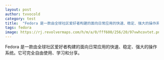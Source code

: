 ```yaml
---
layout: post
author: tvvocold
category: test
title:  "Fedora 是一款由全球社区爱好者构建的面向日常应用的快速、稳定、强大的操作系统。它可完全自由使用、学习和分享。 "      
tags: fedora
image: https://rj.revolvermaps.com/h/m/a/0/fff600/256/20/97vwhcovtet.png
---
```


Fedora 是一款由全球社区爱好者构建的面向日常应用的快速、稳定、强大的操作系统。它可完全自由使用、学习和分享。 
